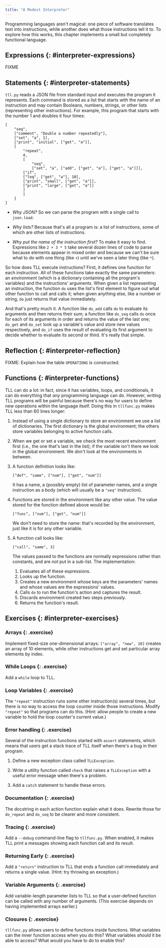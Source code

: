 ```yaml
---
title: "A Modest Interpreter"
---
```


Programming languages aren't magical:
one piece of software translates text into instructions,
while another does what those instructions tell it to.
To explore how this works,
this chapter implements a small but completely functional language.

## Expressions {: #interpreter-expressions}

FIXME

## Statements {: #interpreter-statements}

`tll.py` reads a JSON file from standard input and executes the program it represents.
Each command is stored as a list
that starts with the name of an instruction
and may contain Booleans, numbers, strings, or other lists (representing other instructions).
For example,
this program that starts with the number 1 and doubles it four times:

```{: title="doubling.tll"}
[
    "seq",
    ["comment", "Double a number repeatedly"],
    ["set", "a", 1],
    ["print", "initial", ["get", "a"]],
    [
        "repeat",
        4,
        [
            "seq",
            ["set", "a", ["add", ["get", "a"], ["get", "a"]]],
	    ["if",
		["leq", ["get", "a"], 10],
		["print", "small", ["get", "a"]],
		["print", "large", ["get", "a"]]
	    ]
        ]
    ]
]
```

-   *Why JSON?*
    So we can parse the program with a single call to `json.load`.

-   *Why lists?*
    Because that's all a program is: a list of instructions,
    some of which are other lists of instructions.

-   *Why put the name of the instruction first?*
    To make it easy to find.
    Expressions like `2 + 3 * 5` take several dozen lines of code to parse
    because elements appear in mixed order
    and because we can't be sure what to do with one thing (like `+`)
    until we've seen a later thing (like `*`).

So how does TLL execute instructions?
First,
it defines one function for each instruction.
All of these functions take exactly the same parameters:
an *environment* (which is a dictionary containing all the program's variables)
and the instructions' arguments.
When given a list representing an instruction,
the function `do` uses the list's first element to figure out what other function to call
and calls it;
when given anything else, like a number or string,
`do` just returns that value immediately.

And that's pretty much it.
A function like `do_add` calls `do` to evaluate its arguments and then returns their sum;
a function like `do_seq` calls `do` once for each of its arguments in order
and returns the value of the last one;
`do_get` and `do_set` look up a variable's value and store new values respectively,
and `do_if` uses the result of evaluating its first argument
to decide whether to evaluate its second or third.
It's really that simple.

## Reflection {: #interpreter-reflection}

FIXME: Explain how the table `OPERATIONS` is constructed.

## Functions {: #interpreter-functions}

TLL can do a lot:
in fact,
since it has variables, loops, and conditionals,
it can do everything that *any* programming language can do.
However,
writing TLL programs will be painful
because there's no way for users to define new operations within the language itself.
Doing this in `tllfunc.py` makes TLL less than 60 lines longer:

1.  Instead of using a single dictionary to store an environment
    we use a list of dictionaries.
    The first dictionary is the global environment;
    the others store variables belonging to active function calls.

2.  When we get or set a variable,
    we check the most recent environment first
    (i.e., the one that's last in the list);
    if the variable isn't there we look in the global environment.
    We *don't* look at the environments in between.

3.  A function definition looks like:

        ["def", "same", ["num"], ["get", "num"]]

    It has a name, a (possibly empty) list of parameter names,
    and a single instruction as a body
    (which will usually be a `"seq"` instruction).

4.  Functions are stored in the environment like any other value.
    The value stored for the function defined above would be:

        ["func", ["num"], ["get", "num"]]

    We don't need to store the name: that's recorded by the environment,
    just like it is for any other variable.

5.  A function call looks like:

        ["call", "same", 3]

    The values passed to the functions are normally expressions rather than constants,
    and are *not* put in a sub-list.
    The implementation:
    1.  Evaluates all of these expressions.
    2.  Looks up the function.
    3.  Creates a new environment whose keys are the parameters' names
        and whose values are the expressions' values.
    4.  Calls `do` to run the function's action and captures the result.
    5.  Discards environment created two steps previously.
    6.  Returns the function's result.

## Exercises {: #interpreter-exercises}

### Arrays {: .exercise}

Implement fixed-size one-dimensional arrays:
`["array", "new", 10]` creates an array of 10 elements,
while other instructions get and set particular array elements by index.

### While Loops {: .exercise}

Add a `while` loop to TLL.

### Loop Variables {: .exercise}

The `"repeat"` instruction runs some other instruction(s) several times,
but there is no way to access the loop counter inside those instructions.
Modify `"repeat"` so that programs can do this.
(Hint: allow people to create a new variable to hold the loop counter's current value.)

### Error handling {: .exercise}

Several of the instruction functions started with `assert` statements,
which means that users get a stack trace of TLL itself
when there's a bug in their program.

1.  Define a new exception class called `TLLException`.

2.  Write a utility function called `check`
    that raises a `TLLException` with a useful error message
    when there's a problem.

3.  Add a `catch` statement to handle these errors.

### Documentation {: .exercise}

The docstring in each action function explain what it does.
Rewrite those for `do_repeat` and `do_seq` to be clearer and more consistent.

### Tracing {: .exercise}

Add a `--debug` command-line flag to `tllfunc.py`.
When enabled, it makes TLL print a messages showing each function call and its result.

### Returning Early {: .exercise}

Add a `"return"` instruction to TLL that ends a function call immediately
and returns a single value.
(Hint: try throwing an exception.)

### Variable Arguments {: .exercise}

Add variable-length parameter lists to TLL
so that a user-defined function can be called with any number of arguments.
(This exercise depends on having implemented arrays earlier.)

### Closures {: .exercise}

`tllfunc.py` allows users to define functions inside functions.
What variables can the inner function access when you do this?
What variables *should* it be able to access?
What would you have to do to enable this?
